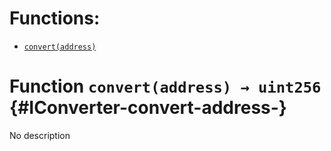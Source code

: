 

# Functions:
- [`convert(address)`](#IConverter-convert-address-)


# Function `convert(address) → uint256` {#IConverter-convert-address-}
No description

